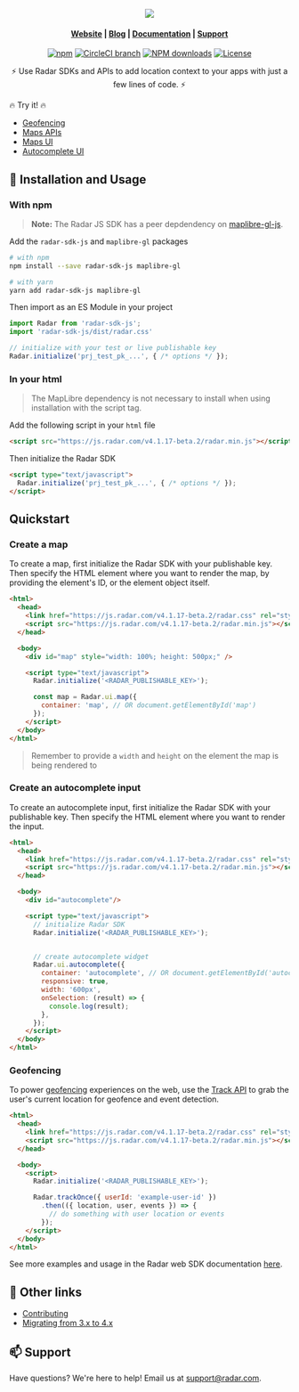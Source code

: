 <p align="center">
  <img src="assets/logo.svg">
</p>

<h4 align="center">
  <a href="https://radar.com">Website</a> |
  <a href="https://radar.com/blog">Blog</a> |
  <a href="https://radar.com/documentation">Documentation</a> |
  <a href="mailto:support@radar.com">Support</a>
</h4>

<p align="center">
  <a href="https://www.npmjs.com/package/radar-sdk-js"><img src="https://img.shields.io/npm/v/radar-sdk-js.svg" alt="npm"></a>
  <a href="https://app.circleci.com/pipelines/github/radarlabs/radar-sdk-js"><img src="https://img.shields.io/circleci/project/github/radarlabs/radar-sdk-js/master.svg" alt="CircleCI branch"></a>
  <a href="http://npm-stat.com/charts.html?package=radar-sdk-js"><img src="https://img.shields.io/npm/dm/radar-sdk-js.svg?style=flat-square" alt="NPM downloads"></a>
  <a href="LICENSE"><img src="https://img.shields.io/badge/license-Apache%202-blue" alt="License"></a>
</p>

<p align="center">
  ⚡ Use Radar SDKs and APIs to add location context to your apps with just a few lines of code. ⚡
</p>

🔥 Try it! 🔥
* <a href="https://radar.com/demo/js">Geofencing</a>
* <a href="https://radar.com/demo/api">Maps APIs</a>
* <a href="https://radar.com/documentation/maps/maps">Maps UI</a>
* <a href="https://radar.com/documentation/maps/autocomplete">Autocomplete UI</a>

## 🚀 Installation and Usage

### With npm

> **Note:** The Radar JS SDK has a peer depdendency on [maplibre-gl-js](https://github.com/maplibre/maplibre-gl-js).

Add the `radar-sdk-js` and `maplibre-gl` packages
```bash
# with npm
npm install --save radar-sdk-js maplibre-gl

# with yarn
yarn add radar-sdk-js maplibre-gl
```

Then import as an ES Module in your project
```js
import Radar from 'radar-sdk-js';
import 'radar-sdk-js/dist/radar.css'

// initialize with your test or live publishable key
Radar.initialize('prj_test_pk_...', { /* options */ });
```

### In your html

> The MapLibre dependency is not necessary to install when using installation with the script tag.

Add the following script in your `html` file
```html
<script src="https://js.radar.com/v4.1.17-beta.2/radar.min.js"></script>
```

Then initialize the Radar SDK
```html
<script type="text/javascript">
  Radar.initialize('prj_test_pk_...', { /* options */ });
</script>
```

## Quickstart

### Create a map
To create a map, first initialize the Radar SDK with your publishable key. Then specify the HTML element where you want to render the map, by providing the element's ID, or the element object itself.
```html
<html>
  <head>
    <link href="https://js.radar.com/v4.1.17-beta.2/radar.css" rel="stylesheet">
    <script src="https://js.radar.com/v4.1.17-beta.2/radar.min.js"></script>
  </head>

  <body>
    <div id="map" style="width: 100%; height: 500px;" />

    <script type="text/javascript">
      Radar.initialize('<RADAR_PUBLISHABLE_KEY>');

      const map = Radar.ui.map({
        container: 'map', // OR document.getElementById('map')
      });
    </script>
  </body>
</html>
```
> Remember to provide a `width` and `height` on the element the map is being rendered to

### Create an autocomplete input
To create an autocomplete input, first initialize the Radar SDK with your publishable key. Then specify the HTML element where you want to render the input.

```html
<html>
  <head>
    <link href="https://js.radar.com/v4.1.17-beta.2/radar.css" rel="stylesheet">
    <script src="https://js.radar.com/v4.1.17-beta.2/radar.min.js"></script>
  </head>

  <body>
    <div id="autocomplete"/>

    <script type="text/javascript">
      // initialize Radar SDK
      Radar.initialize('<RADAR_PUBLISHABLE_KEY>');


      // create autocomplete widget
      Radar.ui.autocomplete({
        container: 'autocomplete', // OR document.getElementById('autocomplete')
        responsive: true,
        width: '600px',
        onSelection: (result) => {
          console.log(result);
        },
      });
    </script>
  </body>
</html>
```

### Geofencing
To power [geofencing](https://radar.com/documentation/geofencing/overview) experiences on the web, use the [Track API](https://radar.com/documentation/api#track) to grab the user's current location for geofence and event detection.

```html
<html>
  <head>
    <link href="https://js.radar.com/v4.1.17-beta.2/radar.css" rel="stylesheet">
    <script src="https://js.radar.com/v4.1.17-beta.2/radar.min.js"></script>
  </head>

  <body>
    <script>
      Radar.initialize('<RADAR_PUBLISHABLE_KEY>');

      Radar.trackOnce({ userId: 'example-user-id' })
        .then(({ location, user, events }) => {
          // do something with user location or events
        });
    </script>
  </body>
</html>
```

See more examples and usage in the Radar web SDK documentation [here](https://radar.com/documentation/sdk/web).


## 🔗 Other links
* [Contributing](https://github.com/radarlabs/radar-sdk-js/blob/v4-beta/CONTRIBUTING.md)
* [Migrating from 3.x to 4.x](https://github.com/radarlabs/radar-sdk-js/blob/v4-beta/MIGRATION.md)

## 📫 Support

Have questions? We're here to help! Email us at [support@radar.com](mailto:support@radar.com).
